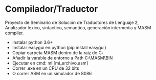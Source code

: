 # Compilador/Traductor
Proyecto de Seminario de Solución de Traductores de Lenguaje 2, Analizador lexico, sintactico, semantico, generación intermedia y MASM compiler.
- Instalar python 3.6+
- Instalar easygui en python (pip install easygui)
- Copiar carpeta MASM dentro de la raiz de C:
- Añadir la varable de entorno a Path C:\MASM\BIN
- Ejecutar en cmd: ml [mi_archivo.asm]
- Correr .exe en un CPU de 32 bits
- O correr ASM en un simulador de 8086